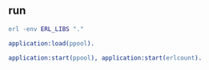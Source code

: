 ## run

```erlang
erl -env ERL_LIBS "."

application:load(ppool).

application:start(ppool), application:start(erlcount).
```
